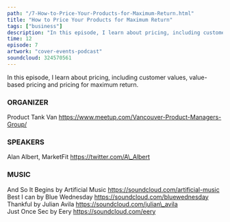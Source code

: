 ```yaml
---
path: "/7-How-to-Price-Your-Products-for-Maximum-Return.html"
title: "How to Price Your Products for Maximum Return"
tags: ["business"]
description: "In this episode, I learn about pricing, including customer values, value-based pricing and pricing for maximum return."
time: 12
episode: 7
artwork: "cover-events-podcast"
soundcloud: 324570561
---
```

In this episode, I learn about pricing, including customer values, value-based pricing and pricing for maximum return. 

### ORGANIZER 
Product Tank Van https://www.meetup.com/Vancouver-Product-Managers-Group/ 

### SPEAKERS 
Alan Albert, MarketFit https://twitter.com/A\_Albert 

### MUSIC 
And So It Begins by Artificial Music https://soundcloud.com/artificial-music  
Best I can by Blue Wednesday https://soundcloud.com/bluewednesday  
Thankful by Julian Avila https://soundcloud.com/julian\_avila  
Just Once Sec by Eery https://soundcloud.com/eery  
